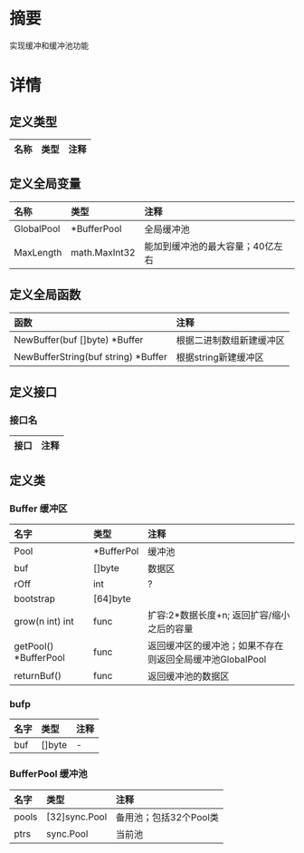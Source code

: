 # 摘要
实现缓冲和缓冲池功能

# 详情 
## 定义类型
|名称|类型|注释|
|:--|:--|:--|

## 定义全局变量 
|名称|类型|注释|
|:--|:--|:--|
|GlobalPool|*BufferPool|全局缓冲池|
|MaxLength|math.MaxInt32|能加到缓冲池的最大容量；40亿左右|

## 定义全局函数
|函数|注释|
|:--|:--|
|NewBuffer(buf []byte) *Buffer|根据二进制数组新建缓冲区|
|NewBufferString(buf string) *Buffer|根据string新建缓冲区|

## 定义接口
### 接口名
|接口|注释|
|:--|:--|

## 定义类
### Buffer 缓冲区
|名字|类型|注释|
|:--|:--|:--|
|Pool|*BufferPol|缓冲池|
|buf|[]byte|数据区|
|rOff|int|?|
|bootstrap|[64]byte|
|grow(n int) int|func|扩容:2*数据长度+n; 返回扩容/缩小之后的容量|
|getPool() *BufferPool|func|返回缓冲区的缓冲池；如果不存在则返回全局缓冲池GlobalPool|
|returnBuf()|func|返回缓冲池的数据区|

### bufp
|名字|类型|注释|
|:--|:--|:--|
|buf|[]byte|-|

### BufferPool 缓冲池
|名字|类型|注释|
|:--|:--|:--|
|pools|[32]sync.Pool|备用池；包括32个Pool类|
|ptrs|sync.Pool|当前池|
